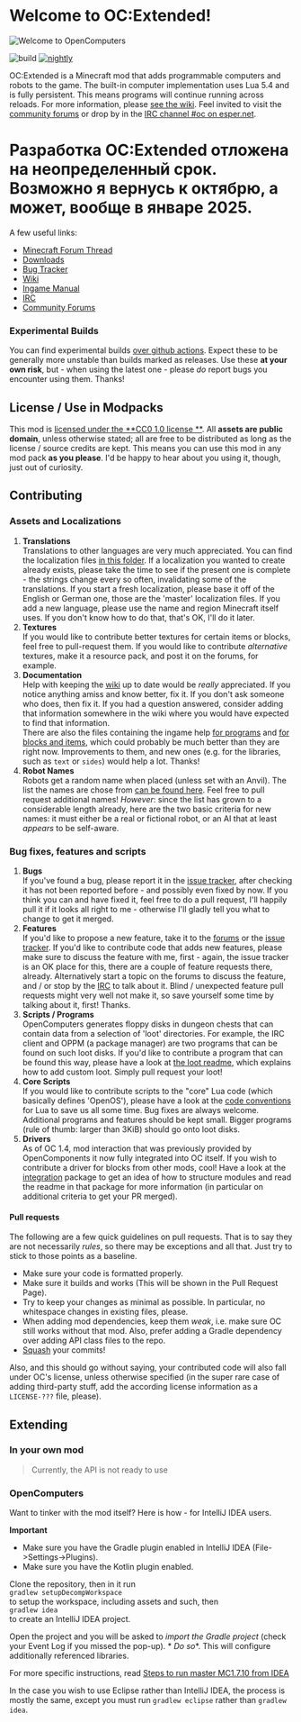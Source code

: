 # Welcome to OC:Extended!

![Welcome to OpenComputers](src/main/resources/assets/opencomputers/banner.png)

![build](https://github.com/lucsoft/OpenComputers/workflows/build/badge.svg)
[![nightly](https://img.shields.io/badge/Builds-nightly-blue)](https://nightly.link/lucsoft/OpenComputers/workflows/build/master-MC1.16/Artifacts.zip)

OC:Extended is a Minecraft mod that adds programmable computers and robots to the game. The built-in computer
implementation uses Lua 5.4 and is fully persistent. This means programs will continue running across reloads. For more
information, please [see the wiki][wiki]. Feel invited to visit the [community forums][forums] or drop by in
the [IRC channel #oc on esper.net][irc].

# Разработка OC:Extended отложена на неопределенный срок. Возможно я вернусь к октябрю, а может, вообще в январе 2025.

A few useful links:

* [Minecraft Forum Thread][mcf]
* [Downloads][releases]
* [Bug Tracker][issues]
* [Wiki][wiki]
* [Ingame Manual][ingame manual]
* [IRC][irc]
* [Community Forums][forums]

### Experimental Builds

You can find experimental builds [over github actions][gactions]. Expect these to be generally more unstable than builds
marked as releases. Use these **at your own risk**, but - when using the latest one - please *do* report bugs you
encounter using them. Thanks!

## License / Use in Modpacks

This mod is [licensed under the **CC0 1.0 license
**](https://github.com/MightyPirates/OpenComputers/blob/master-MC1.7.10/LICENSE). All **assets are public domain**,
unless otherwise stated; all are free to be distributed as long as the license / source credits are kept. This means you
can use this mod in any mod pack **as you please**. I'd be happy to hear about you using it, though, just out of
curiosity.

## Contributing

### Assets and Localizations

1. **Translations**  
   Translations to other languages are very much appreciated. You can find the localization
   files [in this folder][localizations]. If a localization you wanted to create already exists, please take the time to
   see if the present one is complete - the strings change every so often, invalidating some of the translations. If you
   start a fresh localization, please base it off of the English or German one, those are the 'master' localization
   files. If you add a new language, please use the name and region Minecraft itself uses. If you don't know how to do
   that, that's OK, I'll do it later.
2. **Textures**  
   If you would like to contribute better textures for certain items or blocks, feel free to pull-request them. If you
   would like to contribute *alternative* textures, make it a resource pack, and post it on the forums, for example.
3. **Documentation**  
   Help with keeping the [wiki][] up to date would be *really* appreciated. If you notice anything amiss and know
   better, fix it. If you don't ask someone who does, then fix it. If you had a question answered, consider adding that
   information somewhere in the wiki where you would have expected to find that information.  
   There are also the files containing the ingame help [for programs][manpages] and [for blocks and items][manual],
   which could probably be much better than they are right now. Improvements to them, and new ones (e.g. for the
   libraries, such as `text` or `sides`) would help a lot. Thanks!
4. **Robot Names**  
   Robots get a random name when placed (unless set with an Anvil). The list the names are chose
   from [can be found here][robot names]. Feel free to pull request additional names! *However*: since the list has
   grown to a considerable length already, here are the two basic criteria for new names: it must either be a real or
   fictional robot, or an AI that at least *appears* to be self-aware.

### Bug fixes, features and scripts

1. **Bugs**  
   If you've found a bug, please report it in the [issue tracker][issues], after checking it has not been reported
   before - and possibly even fixed by now. If you think you can and have fixed it, feel free to do a pull request, I'll
   happily pull it if it looks all right to me - otherwise I'll gladly tell you what to change to get it merged.
2. **Features**  
   If you'd like to propose a new feature, take it to the [forums][] or the [issue tracker][issues]. If you'd like to
   contribute code that adds new features, please make sure to discuss the feature with me, first - again, the issue
   tracker is an OK place for this, there are a couple of feature requests there, already. Alternatively start a topic
   on the forums to discuss the feature, and / or stop by the [IRC][irc] to talk about it. Blind / unexpected feature
   pull requests might very well not make it, so save yourself some time by talking about it, first! Thanks.
3. **Scripts / Programs**  
   OpenComputers generates floppy disks in dungeon chests that can contain data from a selection of 'loot' directories.
   For example, the IRC client and OPPM (a package manager) are two programs that can be found on such loot disks. If
   you'd like to contribute a program that can be found this way, please have a look at [the loot readme][loot], which
   explains how to add custom loot. Simply pull request your loot!
4. **Core Scripts**  
   If you would like to contribute scripts to the "core" Lua code (which basically defines 'OpenOS'), please have a look
   at the [code conventions][] for Lua to save us all some time. Bug fixes are always welcome. Additional programs and
   features should be kept small. Bigger programs (rule of thumb: larger than 3KiB) should go onto loot disks.
5. **Drivers**  
   As of OC 1.4, mod interaction that was previously provided by OpenComponents it now fully integrated into OC itself.
   If you wish to contribute a driver for blocks from other mods, cool! Have a look at the [integration][] package to
   get an idea of how to structure modules and read the readme in that package for more information (in particular on
   additional criteria to get your PR merged).

#### Pull requests

The following are a few quick guidelines on pull requests. That is to say they are not necessarily *rules*, so there may
be exceptions and all that. Just try to stick to those points as a baseline.

- Make sure your code is formatted properly.
- Make sure it builds and works (This will be shown in the Pull Request Page).
- Try to keep your changes as minimal as possible. In particular, no whitespace changes in existing files, please.
- When adding mod dependencies, keep them *weak*, i.e. make sure OC still works without that mod. Also, prefer adding a
  Gradle dependency over adding API class files to the repo.
- [Squash](http://gitready.com/advanced/2009/02/10/squashing-commits-with-rebase.html) your commits!

Also, and this should go without saying, your contributed code will also fall under OC's license, unless otherwise
specified (in the super rare case of adding third-party stuff, add the according license information as a `LICENSE-???`
file, please).

## Extending

### In your own mod

> Currently, the API is not ready to use

<!--
To use [the API][api] in your own mod, either get the API JAR from the [build server][gactions], or if you're using [Gradle](http://gradle.org/), add a dependency to the maven repo:
```groovy
repositories {
    maven { url = "http://maven.cil.li/" }
}
dependencies {
    compile "li.cil.oc:OpenComputers:MC1.7.10-1.5.+:api"
}
```
Adjust the version number accordingly to the version you'd like to build against.

To run the mod in your development environment, download the [`dev` JAR from the build server][dev-jar] and drop it into your development environment's `eclipse/mods` (Eclipse) or `run/mods` (IntelliJ IDEA) folder.

Alternatively, leave out the `api` classifier and you can build against the dev JAR directly. This way you don't have to add it to your mods folder, but you will have to add `-Dfml.coreMods.load=li.cil.oc.common.launch.TransformerLoader` to the VM options in your run configuration.

If you have any questions, please do not hesitate to ask, either in the [forums][] or in the [IRC][irc]!
-->

### OpenComputers

Want to tinker with the mod itself? Here is how - for IntelliJ IDEA users.

**Important**

- Make sure you have the Gradle plugin enabled in IntelliJ IDEA (File->Settings->Plugins).
- Make sure you have the Kotlin plugin enabled.

Clone the repository, then in it run  
`gradlew setupDecompWorkspace`  
to setup the workspace, including assets and such, then  
`gradlew idea`  
to create an IntelliJ IDEA project.

Open the project and you will be asked to *import the Gradle project* (check your Event Log if you missed the pop-up). *
*Do so**. This will configure additionally referenced libraries.

For more specific instructions, read [Steps to run master MC1.7.10 from IDEA][idea_1.7.10]

In the case you wish to use Eclipse rather than IntelliJ IDEA, the process is mostly the same, except you must
run `gradlew eclipse` rather than `gradlew idea`.


[api]: https://github.com/MightyPirates/OpenComputers/tree/master-MC1.7.10/src/main/java/li/cil/oc/api

[code conventions]: https://ocdoc.cil.li/lua_conventions

[dev-jar]: https://ci.cil.li/view/OpenComputers/job/OpenComputers-MC1.7.10/

[forums]: https://oc.cil.li/

[irc]: http://webchat.esper.net/?channels=#oc

[issues]: https://github.com/MightyPirates/OpenComputers/issues?state=open

[gactions]: https://nightly.link/lucsoft/OpenComputers/workflows/build/master-MC1.16/Artifacts

[localizations]: https://github.com/MightyPirates/OpenComputers/tree/master-MC1.7.10/src/main/resources/assets/opencomputers/lang

[loot]: https://github.com/MightyPirates/OpenComputers/tree/master-MC1.7.10/src/main/resources/assets/opencomputers/loot

[manpages]: https://github.com/MightyPirates/OpenComputers/tree/master-MC1.7.10/src/main/resources/assets/opencomputers/loot/OpenOS/usr/man

[manual]: https://github.com/MightyPirates/OpenComputers/tree/master-MC1.7.10/src/main/resources/assets/opencomputers/doc

[mcf]: http://www.minecraftforum.net/topic/2201440-opencomputers-v122/

[pack.mcmeta]: https://github.com/MightyPirates/OpenComputers/blob/master-MC1.7.10/src/main/resources/pack.mcmeta

[releases]: https://github.com/MightyPirates/OpenComputers/releases

[robot names]: https://github.com/MightyPirates/OpenComputers/blob/master-MC1.7.10/src/main/resources/assets/opencomputers/robot.names

[wiki]: https://ocdoc.cil.li/

[integration]: https://github.com/MightyPirates/OpenComputers/tree/master-MC1.7.10/src/main/scala/li/cil/oc/integration

[ingame manual]: https://github.com/MightyPirates/OpenComputers/tree/master-MC1.7.10/src/main/resources/assets/opencomputers/doc

[idea_1.7.10]: https://ocdoc.cil.li/tutorial:debug_1.7.10
